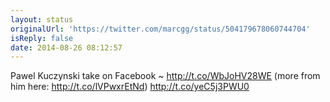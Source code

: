 ```yaml
---
layout: status
originalUrl: 'https://twitter.com/marcgg/status/504179678060744704'
isReply: false
date: 2014-08-26 08:12:57
---
```


Pawel Kuczynski take on Facebook ~ http://t.co/WbJoHV28WE (more from him here: http://t.co/lVPwxrEtNd) http://t.co/yeC5j3PWU0
